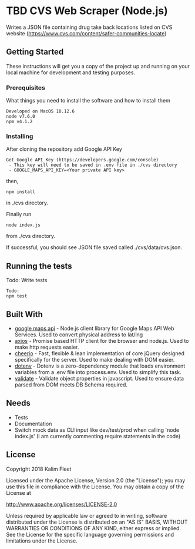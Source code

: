 # TBD CVS Web Scraper (Node.js)

Writes a JSON file containing drug take back locations listed on CVS website (https://www.cvs.com/content/safer-communities-locate)

## Getting Started

These instructions will get you a copy of the project up and running on your local machine for development and testing purposes.

### Prerequisites

What things you need to install the software and how to install them

```
Developed on MacOS 10.12.6
node v7.6.0
npm v4.1.2
```

### Installing

After cloning the repository add Google API Key
```
Get Google API Key (https://developers.google.com/console)
 - This key will need to be saved in .env file in ./cvs directory
 - GOOGLE_MAPS_API_KEY=<Your private API key>
```
then,
```
npm install
```

in ./cvs directory. 



Finally run

```
node index.js
```
from ./cvs directory.

If successful, you should see JSON file saved called ./cvs/data/cvs.json.

## Running the tests

Todo: Write tests

```
Todo:
npm test
```

## Built With

* [google maps api](https://github.com/googlemaps/google-maps-services-js) - Node.js client library for Google Maps API Web Services. Used to convert physical address to lat/lng
* [axios](https://www.npmjs.com/package/axios) - Promise based HTTP client for the browser and node.js. Used to make http requests easier.
* [cheerio](https://www.npmjs.com/package/cheerio) - Fast, flexible & lean implementation of core jQuery designed specifically for the server. Used to make dealing with DOM easier.
* [dotenv](https://www.npmjs.com/package/dotenv) - Dotenv is a zero-dependency module that loads environment variables from a .env file into process.env. Used to simplify this task.
* [validate](https://www.npmjs.com/package/validate) - Validate object properties in javascript. Used to ensure data parsed from DOM meets DB Schema required.



## Needs

* Tests
* Documentation
* Switch mock data as CLI input like dev/test/prod when calling 'node index.js' (I am currently commenting require statements in the code)


## License

Copyright 2018 Kalim Fleet

Licensed under the Apache License, Version 2.0 (the "License"); you may use this file  in compliance with the License. You may obtain a copy of the License at

http://www.apache.org/licenses/LICENSE-2.0

Unless required by applicable law or agreed to in writing, software distributed under the License is distributed on an "AS IS" BASIS, WITHOUT WARRANTIES OR CONDITIONS OF ANY KIND, either express or implied. See the License for the specific language governing permissions and limitations under the License.